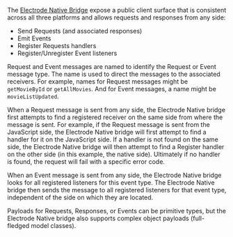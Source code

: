 The [Electrode Native Bridge] expose a public client surface that is consistent across all three platforms and allows requests and responses from any side:

- Send Requests (and associated responses)
- Emit Events
- Register Requests handlers
- Register/Unregister Event listeners

Request and Event messages are named to identify the Request or Event message type. The name is used to direct the messages to the associated receivers. For example, names for Request messages might be `getMovieById` or `getAllMovies`. And for Event messages, a name might be `movieListUpdated`.

When a Request message is sent from any side, the Electrode Native bridge first attempts to find a registered receiver on the same side from where the message is sent. For example, if the Request message is sent from the JavaScript side, the Electrode Native bridge will first attempt to find a handler for it on the JavaScript side. If a handler is not found on the same side, the Electrode Native bridge will then attempt to find a Register handler on the other side (in this example, the native side). Ultimately if no handler is found, the request will fail with a specific error code.

When an Event message is sent from any side, the Electrode Native bridge looks for all registered listeners for this event type. The Electrode Native bridge then sends the message to all registered listeners for that event type, independent of the side on which they are located.

Payloads for Requests, Responses, or Events can be primitive types, but the Electrode Native bridge also supports complex object payloads (full-fledged model classes).

[Electrode Native Bridge]:https://github.com/electrode-io/react-native-electrode-bridge